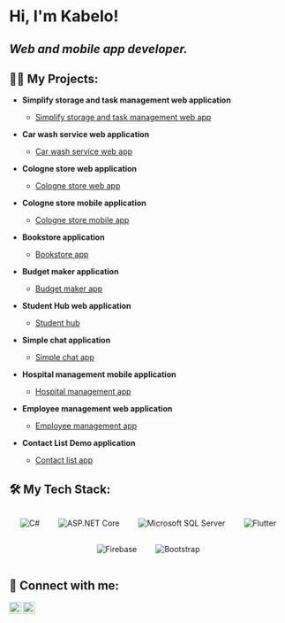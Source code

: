<h1>Hi, I'm Kabelo!<br/></h1>

<h2>
  <em>Web and mobile app developer.</em>
</h2>

<h2>
  👨‍💻 My Projects:
</h2>

- <b>Simplify storage and task management web application</b>
  - [Simplify storage and task management web app](https://github.com/KabeloDev/simplify-storage-and-manage-web-app)

- <b>Car wash service web application</b>
  - [Car wash service web app](https://github.com/KabeloDev/car-wash-service)

- <b>Cologne store web application</b>
  - [Cologne store web app](https://github.com/KabeloDev/cologne-store-web)

- <b>Cologne store mobile application</b>
  - [Cologne store mobile app](https://github.com/KabeloDev/cologne-store-mobile)

- <b>Bookstore application</b>
  - [Bookstore app](https://github.com/KabeloDev/Bookstore)

- <b>Budget maker application</b>
  - [Budget maker app](https://github.com/KabeloDev/Budget-Maker)

- <b>Student Hub web application</b>
  - [Student hub](https://github.com/KabeloDev/StudentHub)

- <b>Simple chat application</b>
  - [Simple chat app](https://github.com/KabeloDev/Chat-App)

- <b>Hospital management mobile application</b>
  - [Hospital management app](https://github.com/KabeloDev/Hospital-management-app)

- <b>Employee management web application</b>
  - [Employee management app](https://github.com/KabeloDev/Employee-management-app)

- <b>Contact List Demo application</b>
  - [Contact list app](https://github.com/KabeloDev/Conatct-List-Demo-App)

<h2> 🛠 My Tech Stack:</h2>

<div align="center">
  <!-- C# -->
  <img src="https://img.icons8.com/color/48/000000/c-sharp-logo.png" alt="C#" style="margin: 15px;" />
  <!-- ASP.NET Core -->
  <img src="https://img.icons8.com/color/48/000000/asp.png" alt="ASP.NET Core" style="margin: 15px;" />
  <!-- Microsoft SQL Server -->
  <img src="https://img.icons8.com/color/48/000000/microsoft-sql-server.png" alt="Microsoft SQL Server" style="margin: 15px;" />
  <!-- Flutter -->
  <img src="https://img.icons8.com/color/48/000000/flutter.png" alt="Flutter" style="margin: 15px;" />
  <!-- Firebase -->
  <img src="https://img.icons8.com/color/48/000000/firebase.png" alt="Firebase" style="margin: 15px;" />
  <!-- Bootstrap -->
  <img src="https://img.icons8.com/color/48/000000/bootstrap.png" alt="Bootstrap" style="margin: 15px;" />
</div>

<h2> 🤳 Connect with me:</h2>

[<img align="left" alt="Kabelo Makhanya | YouTube" width="22px" src="https://cdn.jsdelivr.net/npm/simple-icons@v3/icons/youtube.svg" />][youtube]
[<img align="left" alt="Kabelo Makhanya | LinkedIn" width="22px" src="https://cdn.jsdelivr.net/npm/simple-icons@v3/icons/linkedin.svg" />][linkedin]

<br clear="left"/>

[youtube]: https://www.youtube.com/channel/UC2vKVgxbw8lKSVZIlU9VeOA
[linkedin]: https://www.linkedin.com/in/kabelo-makhanya-224b82315/
